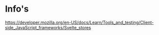 # Info's

https://developer.mozilla.org/en-US/docs/Learn/Tools_and_testing/Client-side_JavaScript_frameworks/Svelte_stores
